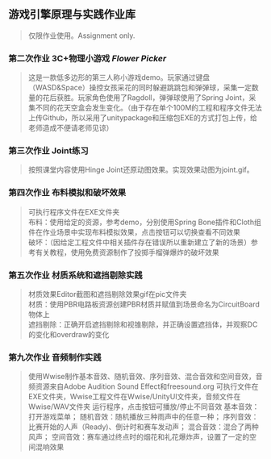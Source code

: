 ## 游戏引擎原理与实践作业库
>仅限作业使用。Assignment only.
### 第二次作业 3C+物理小游戏 *Flower Picker*
>这是一款低多边形的第三人称小游戏demo。玩家通过键盘（WASD&Space）操控女孩采花的同时躲避跳跳包和弹弹球，采集一定数量的花后获胜。玩家角色使用了Ragdoll，弹弹球使用了Spring Joint，采集不同的花天空盒会发生变化。（由于存在单个100M的工程和程序文件无法上传Github，所以采用了unitypackage和压缩包EXE的方式打包上传，给老师造成不便请老师见谅）
### 第三次作业 Joint练习
>按照课堂内容使用Hinge Joint还原动图效果。实现效果动图为joint.gif。
### 第四次作业 布料模拟和破坏效果
>可执行程序文件在EXE文件夹  
>布料：使用给定的资源，参考demo，分别使用Spring Bone插件和Cloth组件在作业场景中实现布料模拟效果，点击按钮可以切换查看不同效果  
>破坏：（因给定工程文件中相关插件存在错误所以重新建立了新的场景）参考有关教程，使用免费资源制作了投掷手榴弹爆炸的破坏效果
### 第五次作业 材质系统和遮挡剔除实践
>材质效果Editor截图和遮挡剔除效果gif在pic文件夹  
>材质：使用PBR电路板资源创建PBR材质并赋值到场景命名为CircuitBoard物体上  
>遮挡剔除：正确开启遮挡剔除和视锥剔除，并正确设置遮挡体，并观察DC的变化和overdraw的变化  
### 第九次作业 音频制作实践
>使用Wwise制作基本音效、随机音效、序列音效、混合音效和空间音效，音频资源来自Adobe Audition Sound Effect和freesound.org 
>可执行文件在EXE文件夹，Wwise工程文件在Wwise/UnityUI文件夹，音频文件在Wwise/WAV文件夹 
>运行程序，点击按钮可播放/停止不同音效 
>基本音效：打开游戏菜单； 
>随机音效：随机播放三种雨声中的任意一种； 
>序列音效：比赛开始的人声（Ready)、倒计时和赛车发动声； 
>混合音效：混合了两种风声； 
>空间音效：赛车通过终点时的烟花和礼花爆炸声，设置了一定的空间混响效果 
